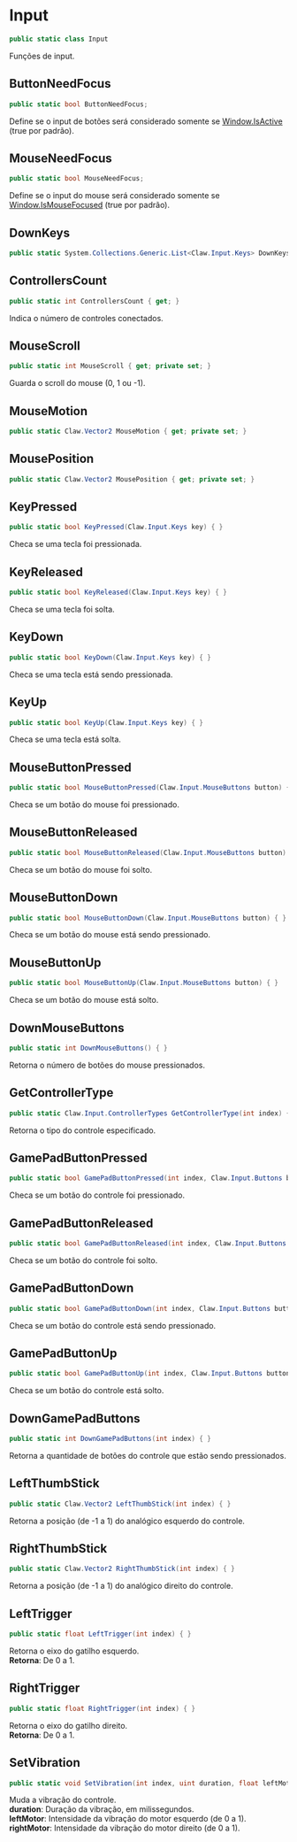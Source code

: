 # Input
```csharp
public static class Input
```
Funções de input.<br />
## ButtonNeedFocus
```csharp
public static bool ButtonNeedFocus;
```
Define se o input de botões será considerado somente se [Window.IsActive](/API/Claw/Window.md#IsActive) (true por padrão).<br />
## MouseNeedFocus
```csharp
public static bool MouseNeedFocus;
```
Define se o input do mouse será considerado somente se [Window.IsMouseFocused](/API/Claw/Window.md#IsMouseFocused) (true por padrão).<br />
## DownKeys
```csharp
public static System.Collections.Generic.List<Claw.Input.Keys> DownKeys;
```
## ControllersCount
```csharp
public static int ControllersCount { get; } 
```
Indica o número de controles conectados.<br />
## MouseScroll
```csharp
public static int MouseScroll { get; private set; } 
```
Guarda o scroll do mouse (0, 1 ou -1).<br />
## MouseMotion
```csharp
public static Claw.Vector2 MouseMotion { get; private set; } 
```
## MousePosition
```csharp
public static Claw.Vector2 MousePosition { get; private set; } 
```
## KeyPressed
```csharp
public static bool KeyPressed(Claw.Input.Keys key) { }
```
Checa se uma tecla foi pressionada.<br />
## KeyReleased
```csharp
public static bool KeyReleased(Claw.Input.Keys key) { }
```
Checa se uma tecla foi solta.<br />
## KeyDown
```csharp
public static bool KeyDown(Claw.Input.Keys key) { }
```
Checa se uma tecla está sendo pressionada.<br />
## KeyUp
```csharp
public static bool KeyUp(Claw.Input.Keys key) { }
```
Checa se uma tecla está solta.<br />
## MouseButtonPressed
```csharp
public static bool MouseButtonPressed(Claw.Input.MouseButtons button) { }
```
Checa se um botão do mouse foi pressionado.<br />
## MouseButtonReleased
```csharp
public static bool MouseButtonReleased(Claw.Input.MouseButtons button) { }
```
Checa se um botão do mouse foi solto.<br />
## MouseButtonDown
```csharp
public static bool MouseButtonDown(Claw.Input.MouseButtons button) { }
```
Checa se um botão do mouse está sendo pressionado.<br />
## MouseButtonUp
```csharp
public static bool MouseButtonUp(Claw.Input.MouseButtons button) { }
```
Checa se um botão do mouse está solto.<br />
## DownMouseButtons
```csharp
public static int DownMouseButtons() { }
```
Retorna o número de botões do mouse pressionados.<br />
## GetControllerType
```csharp
public static Claw.Input.ControllerTypes GetControllerType(int index) { }
```
Retorna o tipo do controle especificado.<br />
## GamePadButtonPressed
```csharp
public static bool GamePadButtonPressed(int index, Claw.Input.Buttons button) { }
```
Checa se um botão do controle foi pressionado.<br />
## GamePadButtonReleased
```csharp
public static bool GamePadButtonReleased(int index, Claw.Input.Buttons button) { }
```
Checa se um botão do controle foi solto.<br />
## GamePadButtonDown
```csharp
public static bool GamePadButtonDown(int index, Claw.Input.Buttons button) { }
```
Checa se um botão do controle está sendo pressionado.<br />
## GamePadButtonUp
```csharp
public static bool GamePadButtonUp(int index, Claw.Input.Buttons button) { }
```
Checa se um botão do controle está solto.<br />
## DownGamePadButtons
```csharp
public static int DownGamePadButtons(int index) { }
```
Retorna a quantidade de botões do controle que estão sendo pressionados.<br />
## LeftThumbStick
```csharp
public static Claw.Vector2 LeftThumbStick(int index) { }
```
Retorna a posição (de -1 a 1) do analógico esquerdo do controle.<br />
## RightThumbStick
```csharp
public static Claw.Vector2 RightThumbStick(int index) { }
```
Retorna a posição (de -1 a 1) do analógico direito do controle.<br />
## LeftTrigger
```csharp
public static float LeftTrigger(int index) { }
```
Retorna o eixo do gatilho esquerdo.<br />
**Retorna**: De 0 a 1.<br />
## RightTrigger
```csharp
public static float RightTrigger(int index) { }
```
Retorna o eixo do gatilho direito.<br />
**Retorna**: De 0 a 1.<br />
## SetVibration
```csharp
public static void SetVibration(int index, uint duration, float leftMotor, float rightMotor) { }
```
Muda a vibração do controle.<br />
**duration**: Duração da vibração, em milissegundos.<br />
**leftMotor**: Intensidade da vibração do motor esquerdo (de 0 a 1).<br />
**rightMotor**: Intensidade da vibração do motor direito (de 0 a 1).<br />
